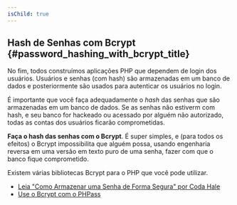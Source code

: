 ```yaml
---
isChild: true
---
```


## Hash de Senhas com Bcrypt {#password_hashing_with_bcrypt_title}

No fim, todos construímos aplicações PHP que dependem de login dos usuários. Usuários e senhas (com hash) são armazenadas em um banco de dados e posteriormente são usados para autenticar os usuários no login.

É importante que você faça adequadamente o _hash_ das senhas que são armazenadas em um banco de dados. Se as senhas não estiverm com hash, e seu banco for hackeado ou acessado por alguém não autorizado, todas as contas dos usuários ficarão comprometidas.

**Faça o hash das senhas com o Bcrypt**. É super simples, e (para todos os efeitos) o Bcrypt impossibilita que alguém possa, usando engenharia reversa em uma versão em texto puro de uma senha, fazer com que o banco fique comprometido.

Existem várias bibliotecas Bcrypt para o PHP que você pode utilizar.

* [Leia "Como Armazenar uma Senha de Forma Segura" por Coda Hale][3]
* [Use o Bcrypt com o PHPass][4]

[3]: http://codahale.com/how-to-safely-store-a-password/
[4]: http://www.openwall.com/phpass/
